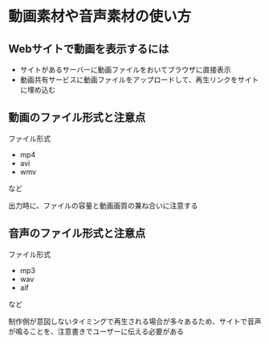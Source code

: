 # 動画素材や音声素材の使い方

## Webサイトで動画を表示するには

- サイトがあるサーバーに動画ファイルをおいてブラウザに直接表示
- 動画共有サービスに動画ファイルをアップロードして、再生リンクをサイトに埋め込む

## 動画のファイル形式と注意点

ファイル形式

- mp4
- avi
- wmv

など

出力時に、ファイルの容量と動画画質の兼ね合いに注意する

## 音声のファイル形式と注意点

ファイル形式

- mp3
- wav
- aif

など

制作側が意図しないタイミングで再生される場合が多々あるため、サイトで音声が鳴ることを、注意書きでユーザーに伝える必要がある
